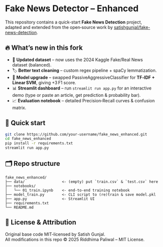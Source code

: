 # Fake News Detector – Enhanced

This repository contains a quick-start **Fake News Detection** project, adapted and extended from the open‑source work by [satishgunjal/fake-news-detection](https://github.com/satishgunjal/fake-news-detection).

## 🔥 What’s new in **this fork**

* 📝 **Updated dataset** – now uses the 2024 Kaggle Fake/Real News dataset (balanced).
* 🏷️ **Better text cleaning** – custom regex pipeline + spaCy lemmatization.
* 🤖 **Model upgrade** – swapped PassiveAggressiveClassifier for **TF‑IDF + Linear SVM**, giving +3 F1 score.
* 📊 **Streamlit dashboard** – run `streamlit run app.py` for an interactive demo (type or paste an article, get prediction & probability bar).
* 📈 **Evaluation notebook** – detailed Precision‑Recall curves & confusion matrix.

## 🚀 Quick start
```bash
git clone https://github.com/your‑username/fake_news_enhanced.git
cd fake_news_enhanced
pip install -r requirements.txt
streamlit run app.py
```

## 🗂️ Repo structure
```
fake_news_enhanced/
├── data/                 <- (empty) put `train.csv` & `test.csv` here
├── notebooks/
│   └── 01_train.ipynb    <- end‑to‑end training notebook
├── model_train.py        <- CLI script to (re)train & save model.pkl
├── app.py                <- Streamlit UI
├── requirements.txt
└── README.md
```

## 📜 License & Attribution
Original base code MIT‑licensed by Satish Gunjal.  
All modifications in this repo © 2025 Riddhima Paliwal – MIT License.
